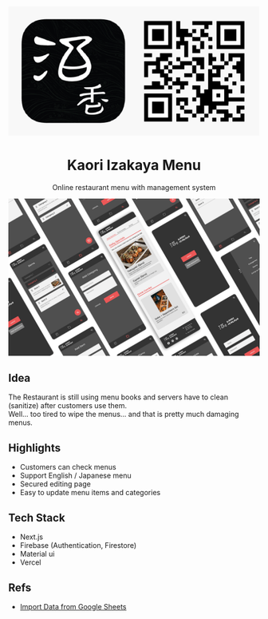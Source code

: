 <p align="center">
  <img max-width="391" max-height="200" src="./resources/qr.png" alt="qr code">
</p>

<h1 align="center">Kaori Izakaya Menu</h1>

<p align="center">
  Online restaurant menu with management system
</p>

![app top](./resources/mock.png)

## Idea

The Restaurant is still using menu books and servers have to clean (sanitize) after customers use them.  
Well... too tired to wipe the menus... and that is pretty much damaging menus.

## Highlights

- Customers can check menus
- Support English / Japanese menu
- Secured editing page
- Easy to update menu items and categories

## Tech Stack

- Next.js
- Firebase (Authentication, Firestore)
- Material ui
- Vercel

## Refs

- [Import Data from Google Sheets](https://levelup.gitconnected.com/import-data-from-google-sheets-to-firestore-using-google-apps-script-b6f857f82a2)
